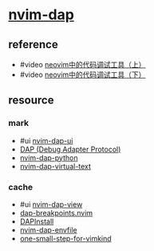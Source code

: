 # [nvim-dap](https://github.com/mfussenegger/nvim-dap)

## reference

- #video [neovim中的代码调试工具（上）](https://www.bilibili.com/video/BV1StNueVEVe)
- #video [neovim中的代码调试工具（下）](https://www.bilibili.com/video/BV1uJAmejEdL)

## resource

### mark

- #ui [nvim-dap-ui](https://github.com/rcarriga/nvim-dap-ui)
- [DAP (Debug Adapter Protocol)](https://github.com/mfussenegger/nvim-dap)
- [nvim-dap-python](https://github.com/mfussenegger/nvim-dap-python)
- [nvim-dap-virtual-text](https://github.com/theHamsta/nvim-dap-virtual-text)

### cache

- #ui [nvim-dap-view](https://github.com/igorlfs/nvim-dap-view)
- [dap-breakpoints.nvim](https://github.com/Carcuis/dap-breakpoints.nvim)
- [DAPInstall](https://github.com/ravenxrz/DAPInstall.nvim)
- [nvim-dap-envfile](https://github.com/ravsii/nvim-dap-envfile)
- [one-small-step-for-vimkind](https://github.com/jbyuki/one-small-step-for-vimkind)
